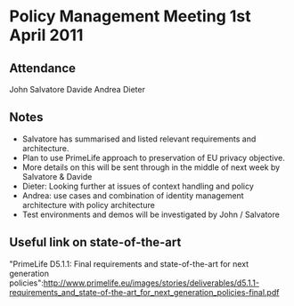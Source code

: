 Policy Management Meeting 1st April 2011
========================================

Attendance
----------

John
Salvatore
Davide
Andrea
Dieter

Notes
-----

-   Salvatore has summarised and listed relevant requirements and architecture.
-   Plan to use PrimeLife approach to preservation of EU privacy objective.
-   More details on this will be sent through in the middle of next week by Salvatore & Davide
-   Dieter: Looking further at issues of context handling and policy
-   Andrea: use cases and combination of identity management architecture with policy architecture
-   Test environments and demos will be investigated by John / Salvatore

Useful link on state-of-the-art
-------------------------------

"PrimeLife D5.1.1: Final requirements and state-of-the-art for next generation policies":http://www.primelife.eu/images/stories/deliverables/d5.1.1-requirements_and_state-of-the-art_for_next_generation_policies-final.pdf

